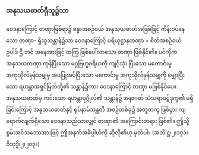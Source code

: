 ### အနုသယဓာတ်ရှိသူ၌သာ

ဝေဒနာကြောင့် တဏှာဖြစ်ရာ၌ ခန္ဓာအစဉ်ဝယ် အနုသယဓာတ်အဖြစ်ဖြင့် ကိန်းဝပ်နေသော တဏှာ-
ရှိသူသန္တာန်၌သာ ဝေဒနာကြောင့် ပရိယုဋ္ဌာနတဏှာ = စိတ်အစဉ်ဝယ် ဥပါဒ် ဌီ ဘင် အနေအားဖြင့် ထကြွ
ဖြစ်ပေါ်လာသော တဏှာ ဖြစ်နိုင်၏။ ပင်ကိုက အနုသယတဏှာ ကုန်ပြီးသော မဂ္ဂဗြဟ္မစရိယကို ကျင့်သုံး
ပြီးသော မကောင်းမှု အကုသိုလ်မှန်သမျှမှ အပပြုအပ်ပြီးသော မကောင်းမှု အကုသိုလ်မှန်သမျှကို မျှောပြီးသော
ရဟန္တာအရှင်မြတ်တို့၏ သန္တာန်၌ကား ဝေဒနာကြောင့် တဏှာ မဖြစ်နိုင်ပေ။ အနုသယဓာတ်မှ ကင်းသော
ရဟန္တာပုဂ္ဂိုလ်၏ သန္တာန်၌ အနာဂတ် သံသရာဝဋ်ဒုက္ခ၏ မရှိခြင်းကြောင့် အနုသယဓာတ်နှင့် ရုပ်နာမ်သန္တတိ
အစဉ်တစ်ခု၌ အတူတကွ ဖြစ်ပွား ကျရောက်လျက်ရှိသော ဝေဒနာသည်သာလျှင် တဏှာ၏ အကြောင်းတရား
ဖြစ်၏။ ဤသို့ စွမ်းအင်သဘောအားဖြင့် ဤအနက်အဓိပ္ပါယ်ကို ဆိုလို၏ဟု မှတ်ပါ။
<r>(အဘိ၊ဋ္ဌ၊၂၊၁၇၁။ ဝိသုဒ္ဓိ၊၂၊၂၀၃။)</r>
